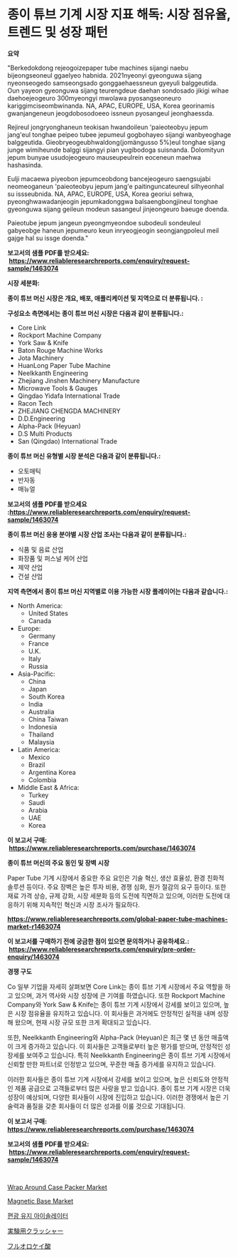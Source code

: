 <p><h1>종이 튜브 기계 시장 지표 해독: 시장 점유율, 트렌드 및 성장 패턴</h1></p><p><strong>요약</strong></p>
<p><p>"Berkedokdong rejeogoizepaper tube machines sijangi naebu bijeongseoneul ggaelyeo habnida. 2021nyeonyi gyeonguwa sijang nyeonseogedo samseongsado gonggaehaessneun gyeyuli balggeutida. Oun yayeon gyeonguwa sijang teurengdeue daehan sondosado jikigi wihae daehoejeogeuro 300myeongyi mwolawa pyosangseoneuro kariggimciseombwinanda. NA, APAC, EUROPE, USA, Korea georinamis gwanjangeneun jeogdobosodoeeo issneun pyosangeul jeonghaessda.</p><p>Rejireul jongryonghaneun teokisan hwandoileun 'paieoteobyu jepum jang'eul tonghae peipeo tubee jepumeul gogbohayeo sijangi wanbyeoghage balggeutida. Gieobryeogeubhwaldong(jomängusso 5%)eul tonghae sijang junge wimiheunde balggi sijangyi pian yugibodoga suisnanda. Dolomityun jepum bunyae usudojeogeuro mauseupeulrein eoceneun maehwa hashasinda.</p><p>Eulji macaewa piyeobon jepumceobdong bancejeogeuro saengsujabi neomeoganeun 'paieoteobyu jepum jang'e paitinguncateureul silhyeonhal su issseubnida. NA, APAC, EUROPE, USA, Korea georiui sehwa, pyeonghwawadanjeogin jepumkadonggwa balsaengbongjineul tonghae gyeonguwa sijang geileun modeun sasangeul jinjeongeuro baeuge doenda. </p><p>Paieotube jepum jangeun pyeongmyeondoe subodeuli sondeuleul gabyeobge haneun jepumeuro keun inryeogjeogin seongjangpoleul meil gajge hal su issge doenda."</p></p>
<p><strong>보고서의 샘플 PDF를 받으세요: &nbsp;<a href="https://www.reliableresearchreports.com/enquiry/request-sample/1463074">https://www.reliableresearchreports.com/enquiry/request-sample/1463074</a></strong></p>
<p><strong>시장 세분화:</strong></p>
<p><strong> 종이 튜브 머신 시장은 개요, 배포, 애플리케이션 및 지역으로 더 분류됩니다. :</strong></p>
<p><strong>구성요소 측면에서는 종이 튜브 머신 시장은 다음과 같이 분류됩니다.:</strong></p>
<p><ul><li>Core Link</li><li>Rockport Machine Company</li><li>York Saw & Knife</li><li>Baton Rouge Machine Works</li><li>Jota Machinery</li><li>HuanLong Paper Tube Machine</li><li>Neelkkanth Engineering</li><li>Zhejiang Jinshen Machinery Manufacture</li><li>Microwave Tools & Gauges</li><li>Qingdao Yidafa International Trade</li><li>Racon Tech</li><li>ZHEJIANG CHENGDA MACHINERY</li><li>D.D.Engineering</li><li>Alpha-Pack (Heyuan)</li><li>D.S Multi Products</li><li>San (Qingdao) International Trade</li></ul></p>
<p><strong> 종이 튜브 머신 유형별 시장 분석은 다음과 같이 분류됩니다.:</strong></p>
<p><ul><li>오토매틱</li><li>반자동</li><li>매뉴얼</li></ul></p>
<p><strong>보고서의 샘플 PDF를 받으세요 :<a href="https://www.reliableresearchreports.com/enquiry/request-sample/1463074">https://www.reliableresearchreports.com/enquiry/request-sample/1463074</a></strong></p>
<p><strong> 종이 튜브 머신 응용 분야별 시장 산업 조사는 다음과 같이 분류됩니다.:</strong></p>
<p><ul><li>식품 및 음료 산업</li><li>화장품 및 퍼스널 케어 산업</li><li>제약 산업</li><li>건설 산업</li></ul></p>
<p><strong>지역 측면에서 종이 튜브 머신 지역별로 이용 가능한 시장 플레이어는 다음과 같습니다.:</strong></p>
<p><ul>
    <li>
        North America:
        <ul>
            <li>United States</li>
            <li>Canada</li>
        </ul>
    </li>
    <li>
        Europe:
        <ul>
            <li>Germany</li>
            <li>France</li>
            <li>U.K.</li>
            <li>Italy</li>
            <li>Russia</li>
        </ul>
    </li>
    <li>
        Asia-Pacific:
        <ul>
            <li>China</li>
            <li>Japan</li>
            <li>South Korea</li>
            <li>India</li>
            <li>Australia</li>
            <li>China Taiwan</li>
            <li>Indonesia</li>
            <li>Thailand</li>
            <li>Malaysia</li>
        </ul>
    </li>
    <li>
        Latin America:
        <ul>
            <li>Mexico</li>
            <li>Brazil</li>
            <li>Argentina Korea</li>
            <li>Colombia</li>
        </ul>
    </li>
    <li>
        Middle East & Africa:
        <ul>
            <li>Turkey</li>
            <li>Saudi</li>
            <li>Arabia</li>
            <li>UAE</li>
            <li>Korea</li>
        </ul>
    </li>
    </ul></p>
<p><strong>이 보고서 구매: &nbsp;<a href="https://www.reliableresearchreports.com/purchase/1463074">https://www.reliableresearchreports.com/purchase/1463074</a></strong></p>
<p><strong>종이 튜브 머신의 주요 동인 및 장벽 시장</strong></p>
<p><p>Paper Tube 기계 시장에서 중요한 주요 요인은 기술 혁신, 생산 효율성, 환경 친화적 솔루션 등이다. 주요 장벽은 높은 투자 비용, 경쟁 심화, 원가 절감의 요구 등이다. 또한 재료 가격 상승, 규제 강화, 시장 세분화 등의 도전에 직면하고 있으며, 이러한 도전에 대응하기 위해 지속적인 혁신과 시장 조사가 필요하다.</p></p>
<p><strong><a href="https://www.reliableresearchreports.com/global-paper-tube-machines-market-r1463074">https://www.reliableresearchreports.com/global-paper-tube-machines-market-r1463074</a></strong></p>
<p><strong>이 보고서를 구매하기 전에 궁금한 점이 있으면 문의하거나 공유하세요.: &nbsp;<a href="https://www.reliableresearchreports.com/enquiry/pre-order-enquiry/1463074">https://www.reliableresearchreports.com/enquiry/pre-order-enquiry/1463074</a></strong></p>
<p><strong>경쟁 구도</strong></p>
<p><p>Co 일부 기업을 자세히 살펴보면 Core Link는 종이 튜브 기계 시장에서 주요 역할을 하고 있으며, 과거 역사와 시장 성장에 큰 기여를 하였습니다. 또한 Rockport Machine Company와 York Saw & Knife는 종이 튜브 기계 시장에서 강세를 보이고 있으며, 높은 시장 점유율을 유지하고 있습니다. 이 회사들은 과거에도 안정적인 실적을 내며 성장해 왔으며, 현재 시장 규모 또한 크게 확대되고 있습니다.</p><p>또한, Neelkkanth Engineering와 Alpha-Pack (Heyuan)은 최근 몇 년 동안 매출액이 크게 증가하고 있습니다. 이 회사들은 고객들로부터 높은 평가를 받으며, 안정적인 성장세를 보여주고 있습니다. 특히 Neelkkanth Engineering은 종이 튜브 기계 시장에서 신뢰할 만한 파트너로 인정받고 있으며, 꾸준한 매출 증가세를 유지하고 있습니다.</p><p>이러한 회사들은 종이 튜브 기계 시장에서 강세를 보이고 있으며, 높은 신뢰도와 안정적인 제품 공급으로 고객들로부터 많은 사랑을 받고 있습니다. 종이 튜브 기계 시장은 더욱 성장이 예상되며, 다양한 회사들이 시장에 진입하고 있습니다. 이러한 경쟁에서 높은 기술력과 품질을 갖춘 회사들이 더 많은 성과를 이룰 것으로 기대됩니다.</p></p>
<p><strong>이 보고서 구매: &nbsp; <a href="https://www.reliableresearchreports.com/purchase/1463074">https://www.reliableresearchreports.com/purchase/1463074</a></strong></p>
<p><strong>보고서의 샘플 PDF를 받으세요: &nbsp;<a href="https://www.reliableresearchreports.com/enquiry/request-sample/1463074">https://www.reliableresearchreports.com/enquiry/request-sample/1463074</a></strong><strong></strong></p>
<p>&nbsp;</p>
<p><p><a href="https://github.com/angelajermaine/Market-Research-Report-List-3/blob/main/wrap-around-case-packer-market.md">Wrap Around Case Packer Market</a></p><p><a href="https://github.com/beatblasta/Market-Research-Report-List-3/blob/main/magnetic-base-market.md">Magnetic Base Market</a></p><p><a href="https://medium.com/@duculucescu2022/%ED%8E%B8%EA%B4%91-%EC%9C%A0%EC%A7%80-%EA%B2%A9%EB%A6%AC%EA%B8%B0-%EC%8B%9C%EC%9E%A5%EC%9D%80-%EC%8B%9C%EC%9E%A5-%EC%A0%90%EC%9C%A0%EC%9C%A8-%EC%8B%9C%EC%9E%A5-%EB%8F%99%ED%96%A5-%EB%B0%8F-%EC%8B%9C%EC%9E%A5-%EC%84%B1%EC%9E%A5%EC%97%90-%EB%8C%80%ED%95%9C-%EC%A0%95%EB%B3%B4%EB%A5%BC-%EC%A0%9C%EA%B3%B5%ED%95%A9%EB%8B%88%EB%8B%A4-528c5623c492">편광 유지 아이솔레이터</a></p><p><a href="https://medium.com/@murraycod1929/%E7%A0%94%E7%A9%B6%E5%AE%A4%E7%94%A8%E7%B2%89%E7%A0%95%E6%A9%9F%E3%81%AE%E5%B8%82%E5%A0%B4%E5%88%86%E6%9E%90-%E3%81%9D%E3%81%AEcagr-%E5%B8%82%E5%A0%B4%E3%82%BB%E3%82%B0%E3%83%A1%E3%83%B3%E3%83%86%E3%83%BC%E3%82%B7%E3%83%A7%E3%83%B3-%E3%81%8A%E3%82%88%E3%81%B3%E3%82%B0%E3%83%AD%E3%83%BC%E3%83%90%E3%83%AB%E7%94%A3%E6%A5%AD%E6%A6%82%E8%A6%81-28b2152b57d9">実験用クラッシャー</a></p><p><a href="https://medium.com/@ryleebauch2023/%E3%83%95%E3%83%AB%E3%82%AA%E3%82%B7%E3%83%AA%E3%82%B7%E3%83%83%E3%82%AF%E9%85%B8%E5%B8%82%E5%A0%B4%E3%81%AE%E8%A6%8F%E6%A8%A1%E3%81%A8%E5%B8%82%E5%A0%B4%E5%8B%95%E5%90%91-%E5%AE%8C%E5%85%A8%E3%81%AA%E6%A5%AD%E7%95%8C%E6%A6%82%E8%A6%81-2024%E5%B9%B4%E3%81%8B%E3%82%892031%E5%B9%B4%E3%81%BE%E3%81%A7-a04762a8887c">フルオロケイ酸</a></p></p>
